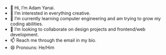 - 👋 Hi, I’m Adam Yanai.
- 👀 I’m interested in everything creative.
- 🌱 I’m currently learning computer engineering and am trying to grow my coding abilities.
- 💞️ I’m looking to collaborate on design projects and frontend/web development.
- 📫 Reach me through the email in my bio.
- 😄 Pronouns: He/Him

<!---
adamyanai/adamyanai is a ✨ special ✨ repository because its `README.md` (this file) appears on your GitHub profile.
You can click the Preview link to take a look at your changes.
--->
